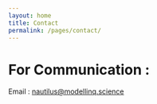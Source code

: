 ```yaml
---
layout: home
title: Contact
permalink: /pages/contact/
---
```

# For Communication :
Email : nautilus@modellinq.science
